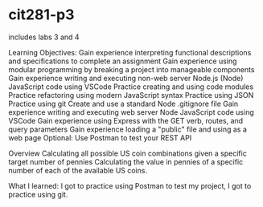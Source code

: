 # cit281-p3
includes labs 3 and 4

Learning Objectives: 
Gain experience interpreting functional descriptions and specifications to complete an assignment
Gain experience using modular programming by breaking a project into manageable components
Gain experience writing and executing non-web server Node.js (Node) JavaScript code using VSCode
Practice creating and using code modules
Practice refactoring using modern JavaScript syntax
Practice using JSON
Practice using git
Create and use a standard Node .gitignore file
Gain experience writing and executing web server Node JavaScript code using VSCode
Gain experience using Express with the GET verb, routes, and query parameters
Gain experience loading a "public" file and using as a web page
Optional: Use Postman to test your REST API

Overview
Calculating all possible US coin combinations given a specific target number of pennies
Calculating the value in pennies of a specific number of each of the available US coins.

What I learned: 
I got to practice using Postman to test my project, I got to practice using git.
